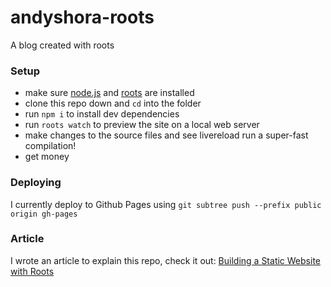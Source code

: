 # andyshora-roots

A blog created with roots

### Setup

- make sure [node.js](http://nodejs.org) and [roots](http://roots.cx) are installed
- clone this repo down and `cd` into the folder
- run `npm i` to install dev dependencies
- run `roots watch` to preview the site on a local web server
- make changes to the source files and see livereload run a super-fast compilation!
- get money

### Deploying

I currently deploy to Github Pages using `git subtree push --prefix public origin gh-pages`

### Article

I wrote an article to explain this repo, check it out:
[Building a Static Website with Roots](http://andyshora.com/building-static-site-with-roots.html)